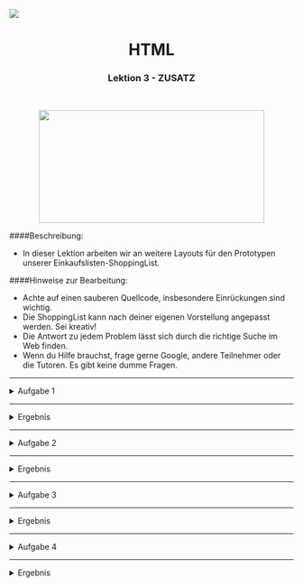 
![](https://us-central1-progress-markdown.cloudfunctions.net/progress/150)
<h1 align="center">HTML</h1>
<h3 align="center">Lektion 3 - ZUSATZ</h3>
<br>

<p align="center">
  <img src="img/html3-zitat.svg" width="400" height="200" />
</p>

####Beschreibung:

- In dieser Lektion arbeiten wir an weitere Layouts für den Prototypen unserer Einkaufslisten-ShoppingList.


####Hinweise zur Bearbeitung:

- Achte auf einen sauberen Quellcode, insbesondere Einrückungen sind wichtig.
- Die ShoppingList kann nach deiner eigenen Vorstellung angepasst werden. Sei kreativ!
- Die Antwort zu jedem Problem lässt sich durch die richtige Suche im Web finden.
- Wenn du Hilfe brauchst, frage gerne Google, andere Teilnehmer oder die Tutoren. Es gibt keine dumme Fragen.

---

<details>
<summary>Aufgabe 1</summary>

Als ersten Schritt, wollen wir eine Ansicht erstellen, um Artikel hinzuzufügen, zu löschen und zu bearbeiten.
1. Erstelle eine neue HTML Datei `artikelpflegen.html`
2. Der User soll auf dieser Seite einen bereits angelegten Artikel bearbeiten können. Gebe der Seite hierfür eine passende Überschrift
3. Erstelle ein Textfeld in welchem der User einen neuen Artikelnamen eingeben kann. Gebe dem Textfeld außerdem einen "Default value" welches "Brokkoli" sein soll.
4. Erstelle unter dem Textfeld ein "Aufklappmenü", in welchem sich eine Gruppe auswählen lässt, falls der Nutzer diese ändern will (Obst & Gemüse, Getreideprodukte, Milchprodukte, Hülsenfrüchte). <br>
5. Ergänze die Seite so, dass sowohl über dem Textfeld als auch über dem Aufklappmenü eine kleine Überschrift steht (Name und Gruppe). Füge links neben der Überschrift auch noch ein passendes Icon ein.
6. Füge Buttons zum Speichern und Löschen des Artikels hinzu und nutze hierbei passende Material Icons.
7. Unterteile die Seite sinnvoll in `<header>`, `<main>` und `<footer>`
8. Verschönere die Seite ein wenig, indem die Bereiche mittels `<hr>` etwas von einander abtrennst
9. Ergänze die HTML Seite um einen <head> Titel mit Metaangabe.
10. Ändere die Farbe deines "Löschen" Buttons, sodass dieser in einem Rot erscheint.<br>
    Versuche herauszufinden wie das möglich ist.

</details>

---

<details>
<summary>Ergebnis</summary>

Super! Du hast nun eine Ansicht erstellt, um Artikel zu bearbeiten. Durch Klicken auf einen der beiden Buttons, wird man
auf die Ansicht der Einkaufsliste zurück geführt. Artikel lassen sich jedoch nicht hinzufügen, löschen oder bearbeiten.
<p>
  <img src="img/html3_aufgabe1.png" width="300" height="300"/>
</p>
</details>

---
<details>
<summary>Aufgabe 2</summary>

In dieser Aufgabe erstellen wir die Ansicht für das Setup.
1. Erstelle eine neue HTML-Datei `setup.html` und füge den Link zu dieser Datei in dem zugehörigen Button im Hauptfenster ein, sodass der User per klick auf die neue Seite gelangt.
2. Füge auf die neue Seite die Überschrift `Einkaufsliste - Setup` in die Header-Section ein. Trenne diesen Bereich vom Rest mit einer horizontalen Linie
3. Erstelle eine unsortierte Liste im `main` Bereich der Seite und füge darin vier Listenelemente ein
4. Jedes Listenelement besteht auf folgenden Bestandteilen:
   - Einer Überschrift in Schriftgröße `h3` wobei in der Überschrift, aber vor dem Text ein Material-Icon eingebaut wird
   - Einem Select-Element
   - Einem Button mit der Beschriftung `Zurücksetzen` und einem Icon vor dem Text in dem Button
   - Einer horizontalen Linie zwischen zwei `li` Elementen
5. Die vier Listenelemente sollen wie oben abgebildet beschriftet werden. Die Icons findest du bei https://fonts.google.com/icons und können an die passenden Stellen eingefügt werden. In den Spinner-Elementen soll folgendes zur Auswahl stehen:
   - Thema: Rot, Blau, Grün, Lila
   - Schriftgröße: Groß, Mittel, Klein
   - Sprache: Deutsch, Englisch
   - Neue Elemente positionieren: Oben, Unten
6. Zum Abschluss muss der `footer` erstellt werden. Trenne ihn vom `main` Bereich durch eine horizontale Linie. Füge einen "Speichern"-Button ein, der den User wieder zurück zur Hauptseite bringt

</details>

---
<details>
<summary>Ergebnis</summary>

Super! Du hast nun eine Ansicht erstellt, um die Farbe, Sprache, Schriftgröße zu ändern und neue Elemente zu positionieren. 
Durch Klicken auf einen den "Speichern"-Button, wird man auf die Ansicht der Einkaufsliste zurückgeführt. 
Jedoch hat das Ändern bisher keine Funktion.
<br><br>
<p>
  <img src="img/html3_aufgabe2.png" width="300" height="300" />
</p>
</details>

---

<details>
<summary>Aufgabe 3</summary>

1. Erstelle eine neue HTML Datei `gruppen.html`.
2. Der User soll auf dieser Seite die Gruppen in der Einkaufsliste verwalten können. Gebe der Seite hierfür eine passende Überschrift
3. Erstelle eine Liste welche vorhanden die Gruppen (Obst & Gemüse, Getreideprodukte, Milchprodukte, Hülsenfrüchte) anzeigt. Mache dies mit dem `<ul>` Tag. Die Namen der Gruppen sollen außerdem innerhalb von `<h3>`stehen. <br>
   Grenze mittels `<hr>` die Gruppen noch etwas deutlicher voneinander ab.
4. Füge unter jeden Gruppentitel einen Button "Umbennen" und "Entfernen" hinzu. <br>
5. Ergänze die Seite ganz oben, noch vor deiner Gruppenliste um ein Textfeld "Gruppe hinzufügen". Platziere direkt daneben einen passenden Button. <br>
   Nutze gerne `<hr>` um die Bereiche visuell stärker voneinander abzutrennen.
6. Unterteile die Seite sinnvoll in `<header>`, `<main>` und `<footer>`
7. Ergänze die HTML Seite um einen <head> Titel mit Metaangabe.
8. Ergänze alle Buttons mit passenden Material Icons.
9. Verlinke den Button "Speichern", sodass er zurück zu deiner Hauptseite "Einkaufsliste" führt. Verlinke auch dort einen Button "Gruppen" so dass er zu deiner neu angelegten HTML Seite führt.

</details>

---

<details>
<summary>Ergebnis</summary>

Super! Du hast nun eine Ansicht erstellt, um Gruppen hinzuzufügen, umzubenennen und zu entfernen.
Durch Klicken auf einen den "Speichern"-Button, wird man auf die Ansicht der Einkaufsliste zurückgeführt.
Jedoch hat das Ändern der Gruppen bisher keine Funktion.
<p>
  <img src="img/html3_aufgabe3.png" width="250" height="450" />
</p>
</details>

---

<details>
<summary>Aufgabe 4</summary>

In dieser Aufgabe wollen wir einen Sortierdialog erstellen.
1. Verlinke und umfasse in `html1.html` den `Sortieren` - Button
   - Tag: `a href`: `sortieren.html`
2. Erstelle ein neues html file `sortieren.html`
3. Gib der Seite eine passende Überschrift, woraus erkennbar wird, was ein user hier später machen soll 
4. Erstelle eine Liste mit radioboxes und den folgenden captions:
   - Kopiere folgenden code für eine radiobox in ein Listenelement `<dd>`:`<input type="radio" id="auf" name="Sortierung" value="Aufsteigend">
     <label for="auf"> Aufsteigend</label>`
   - Verwende die folgenden Sortierungsmöglichkeiten:
     - `Aufsteigend`
     - `Absteigend`
     - `Erledigt gruppiert zuerst`
     - `Erledigt gruppiert zuletzt`
     - `Nicht erledigt gruppiert zuerst`
     - `Nicht erledigt gruppiert zuletzt`
     - `Alphabetisch`
   - Passe für jedes Listenelement die Werte für `id`, `label for`, sowie die label caption (s.o.) an
   - Erstelle weitere Sortierungsmöglichkeiten 
5. Erstelle einen footer und verlinke darin einen Button `Übernehmen und zurück` auf eine neue Seite `sortiert.html`
6. Erstelle die neue Seite `sortiert.html`
7. Übernimm darin den code aus `html1.html` und verändere die Liste so, dass sie alphabetisch wird.
</details>


---

<details>
<summary>Ergebnis</summary>

Nun ist auch noch die letzte Ansicht für die Buttons im `<footer>` fertig gestellt. Dieser Sortierdialog, führt von 
`html1.html` auf die html-file `sortieren.html` und über den "Übernehmen und Zurück"-Button auf `sortiert.html`.
<p>
  <img src="img/html3_aufgabe4.png" width="350" height="350" />
</p>
</details>

<br><br>
